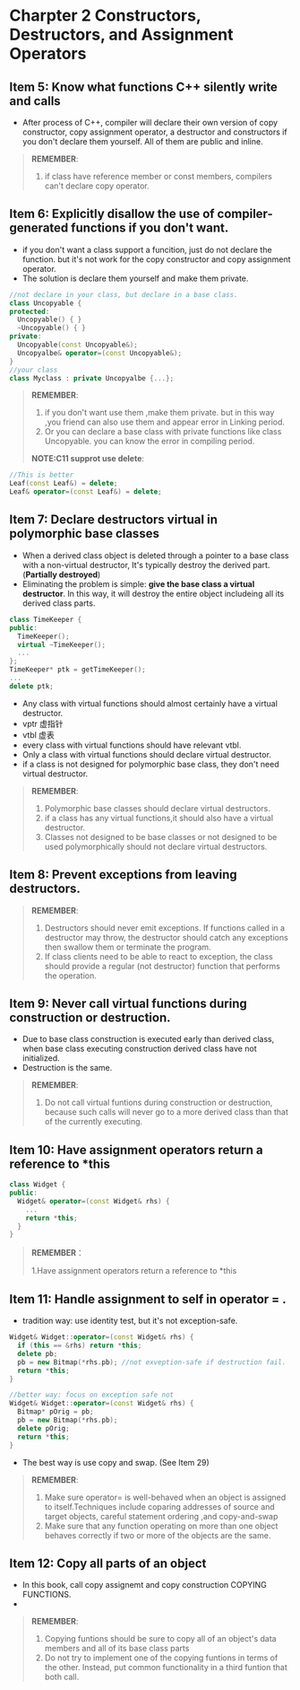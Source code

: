 # Charpter 2 Constructors, Destructors, and Assignment Operators

## Item 5: Know what functions C++ silently write and calls
- After process of C++, compiler will declare their own version of copy constructor, copy assignment operator, a destructor and constructors if you don't declare them yourself. All of them are public and inline.
> **REMEMBER**:
> 1. if class have reference member or const members, compilers can't declare copy operator.

## Item 6: Explicitly disallow the use of compiler-generated functions if you don't want.

- if you don't want a class support a funcition, just do not declare the function. but it's not work for the copy constructor and copy assignment operator.
- The solution is declare them yourself and make them private.

```cpp
//not declare in your class, but declare in a base class.
class Uncopyable {
protected:
  Uncopyable() { }
  ~Uncopyable() { }
private:
  Uncopyable(const Uncopyable&);
  Uncopyalbe& operator=(const Uncopyable&);
}
//your class
class Myclass : private Uncopyalbe {...};
```

> **REMEMBER**:
> 1. if you don't want use them ,make them private. but in this way ,you friend can also use them and appear error in Linking period.
> 2. Or you can declare a base class with private functions like class Uncopyable. you can know the error in compiling period.
> 
> **NOTE:C11 supprot use delete**:
> 
```cpp
//This is better
Leaf(const Leaf&) = delete;
Leaf& operator=(const Leaf&) = delete;
```

## Item 7: Declare destructors virtual in polymorphic base classes
- When a derived class object is deleted through a pointer to a base class with a non-virtual destructor, It's typically destroy the derived part. (**Partially destroyed**)
- Eliminating the problem is simple: **give the base class a virtual destructor**. In this way, it will destroy the entire object includeing all its derived class parts.

```cpp
class TimeKeeper {
public:
  TimeKeeper();
  virtual ~TimeKeeper();
  ...
};
TimeKeeper* ptk = getTimeKeeper();
...
delete ptk;
```
- Any class with virtual functions should almost certainly have a virtual destructor.
- vptr 虚指针
- vtbl 虚表
- every class with virtual functions should have relevant vtbl.
- Only a class with virtual functions should declare virtual destructor.
- if a class is not designed for polymorphic base class, they don't need virtual destructor.

> **REMEMBER**:
> 1. Polymorphic base classes should declare virtual destructors.
> 2. if a class has any virtual functions,it should also have a virtual destructor.
> 3. Classes not designed to be base classes or not designed to be used polymorphically should not declare virtual destructors.

## Item 8: Prevent exceptions from leaving destructors.
> **REMEMBER**: 
> 1. Destructors should never emit exceptions. If functions called in a destructor may throw, the destructor should catch any exceptions then swallow them or terminate the program.
> 2. If class clients need to be able to react to exception, the class should provide a regular (not destructor) function that performs the operation.


## Item 9: Never call virtual functions during construction or destruction.
- Due to base class construction is executed early than derived class, when base class executing construction derived class have not initialized.
- Destruction is the same.
  
> **REMEMBER**: 
> 1. Do not call virtual funtions during construction or destruction, because such calls will never go to a more derived class than that of the currently executing.

## Item 10: Have assignment operators return a reference to *this
```cpp
class Widget {
public:
  Widget& operator=(const Widget& rhs) {
    ...
    return *this;
  } 
}
```
> **REMEMBER**：
>
> 1.Have assignment operators return a reference to *this

## Item 11: Handle assignment to self in operator = .
- tradition way: use identity test, but it's not exception-safe.
```cpp
Widget& Widget::operator=(const Widget& rhs) {
  if (this == &rhs) return *this;
  delete pb;
  pb = new Bitmap(*rhs.pb); //not exveption-safe if destruction fail.
  return *this;
}
```
```cpp
//better way: focus on exception safe not 
Widget& Widget::operator=(const Widget& rhs) {
  Bitmap* pOrig = pb;
  pb = new Bitmap(*rhs.pb);
  delete pOrig;
  return *this;
}
```
- The best way is use copy and swap. (See Item 29)

> **REMEMBER**:
> 1. Make sure operator= is well-behaved when an object is assigned to itself.Techniques include coparing addresses of source and target objects, careful statement ordering ,and copy-and-swap
> 2. Make sure that any function operating on more than one object behaves correctly if two or more of the objects are the same.

## Item 12: Copy all parts of an object

- In this book, call copy assignemt and copy construction COPYING FUNCTIONS.
- 
> **REMEMBER**:
> 1. Copying funtions should be sure to copy all of an object's data members and all of its base class parts
> 2. Do not try to implement one of the copying funtions in terms of the other. Instead, put common functionality in a third funtion that both call.